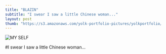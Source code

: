 ```yaml
---
title: "BLAZIN"
subtitle: "I swear I saw a little Chinese woman..."
layout: post
thumb: "https://s3.amazonaws.com/yolk-portfolio-pictures/yolkportfolio/BLAZIN-small.jpg"
---
```



![MY SELF](https://s3.amazonaws.com/yolk-portfolio-pictures/yolkportfolio/BLAZIN-small.jpg)

#I swear I saw a little Chinese woman...
